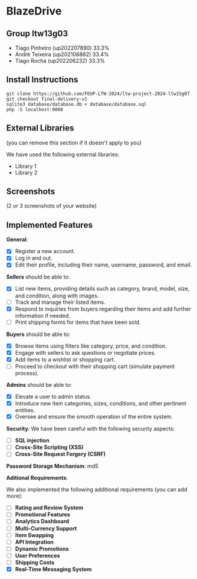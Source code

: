 # BlazeDrive

## Group ltw13g03

- Tiago Pinheiro (up202207890) 33.3%
- André Teixeira (up202108882) 33.4%
- Tiago Rocha (up202206232) 33.3%

## Install Instructions

    git clone https://github.com/FEUP-LTW-2024/ltw-project-2024-ltw15g07
    git checkout final-delivery-v1
    sqlite3 database/database.db < database/database.sql
    php -S localhost:9000

## External Libraries

(you can remove this section if it doesn't apply to you)

We have used the following external libraries:

- Library 1
- Library 2

## Screenshots

(2 or 3 screenshots of your website)

## Implemented Features

**General**:

- [x] Register a new account.
- [x] Log in and out.
- [x] Edit their profile, including their name, username, password, and email.

**Sellers**  should be able to:

- [x] List new items, providing details such as category, brand, model, size, and condition, along with images.
- [ ] Track and manage their listed items.
- [x] Respond to inquiries from buyers regarding their items and add further information if needed.
- [ ] Print shipping forms for items that have been sold.

**Buyers**  should be able to:

- [x] Browse items using filters like category, price, and condition.
- [x] Engage with sellers to ask questions or negotiate prices.
- [x] Add items to a wishlist or shopping cart.
- [ ] Proceed to checkout with their shopping cart (simulate payment process).

**Admins**  should be able to:

- [x] Elevate a user to admin status.
- [x] Introduce new item categories, sizes, conditions, and other pertinent entities.
- [x] Oversee and ensure the smooth operation of the entire system.

**Security**:
We have been careful with the following security aspects:

- [ ] **SQL injection**
- [ ] **Cross-Site Scripting (XSS)**
- [ ] **Cross-Site Request Forgery (CSRF)**

**Password Storage Mechanism**: md5

**Aditional Requirements**:

We also implemented the following additional requirements (you can add more):

- [ ] **Rating and Review System**
- [ ] **Promotional Features**
- [ ] **Analytics Dashboard**
- [ ] **Multi-Currency Support**
- [ ] **Item Swapping**
- [ ] **API Integration**
- [ ] **Dynamic Promotions**
- [ ] **User Preferences**
- [ ] **Shipping Costs**
- [x] **Real-Time Messaging System**
